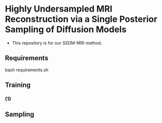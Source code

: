 
# Highly Undersampled MRI Reconstruction via a Single Posterior Sampling of Diffusion Models
- This repository is for our SSDM-MRI method.

## Requirements
  bash requirements.sh

## Training
### (1) 


## Sampling 
### 

